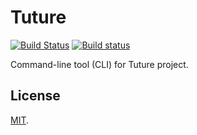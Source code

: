 # Tuture

[![Build Status](https://travis-ci.com/tutureproject/cli.svg?branch=master)](https://travis-ci.com/tutureproject/cli)
[![Build status](https://ci.appveyor.com/api/projects/status/j1l7dkyhhyxfjdyr?svg=true)](https://ci.appveyor.com/project/mRcfps/tuture)

Command-line tool (CLI) for Tuture project.

## License

[MIT](LICENSE).
